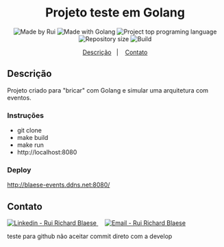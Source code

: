 <h1 align="center">
    Projeto teste em Golang
</h1>
<p align="center">  
  <img alt="Made by Rui" src="https://img.shields.io/badge/Made%20by-ruiblaese-%2304D361">  
  <img alt="Made with Golang" src="https://img.shields.io/badge/Made%20with-Golang-%1f425f">  
  <img alt="Project top programing language" src="https://img.shields.io/github/languages/top/ruiblaese/projeto-teste-golang">  
  <img alt="Repository size" src="https://img.shields.io/github/repo-size/ruiblaese/projeto-teste-golang">   
  <img alt="Build" src="https://github.com/ruiblaese/projeto-teste-golang/workflows/build/badge.svg">          
</p>
<p align="center">
    <a href="#descricao">Descrição</a>&nbsp;&nbsp;&nbsp;|&nbsp;&nbsp;&nbsp;    
    <a href="#contato">Contato</a>
</p>

## Descrição
Projeto criado para "bricar" com Golang e simular uma arquitetura com eventos.

### Instruções
- git clone
- make build 
- make run
- http://localhost:8080


### Deploy
http://blaese-events.ddns.net:8080/


## Contato

<a href="https://www.linkedin.com/in/ruiblaese/" target="_blank" >
  <img alt="Linkedin - Rui Richard Blaese" src="https://img.shields.io/badge/Linkedin--%23F8952D?style=social&logo=linkedin">
</a>&nbsp;&nbsp;&nbsp;
<a href="mailto:ruiblaese@gmail.com" target="_blank" >
  <img alt="Email - Rui Richard Blaese" src="https://img.shields.io/badge/Email--%23F8952D?style=social&logo=gmail">
</a> 

teste para github não aceitar commit direto com a develop